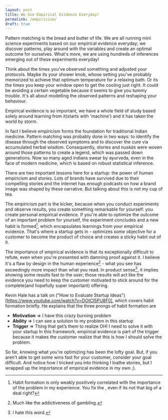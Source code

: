 ```yaml
---
layout: post
title: We Use Empirical Evidence Everyday!
permalink: /empiricism/
draft: true
---
```


Pattern matching is the bread and butter of life. We are all running mini science experiments based on our empirical evidence everyday; we discover patterns, play around with the variables and create an optimal outcome for ourselves. What's more, we are using hundreds of inferences emerging out of these experiments everyday!

Think about the times you've observed something and adjusted your protocols. Maybe its your shower knob, whose setting you've probably memorized to achieve that optimum temperature for a relaxing bath. Or its the times you keep your window open to get the cooling just right. It could be avoiding a certain vegetable because it seems to give you tummy trouble. It's all about modelling the observed patterns and reshaping your behaviour.

Empirical evidence is so important, we have a whole field of study based solely around learning from it(starts with 'machine') and it has taken the world by storm.

In fact I believe empiricism forms the foundation for traditional Indian medicine. Pattern matching was probably done in two ways: to identify the disease through the observed symptoms and to discover the cure via accumulated herbal wisdom. Consequently, stories and *nuskas* were woven around those patterns to create a legend, which was passed down generations. Now so many aged indians swear by ayurveda, even in the face of modern medicine, which is based on robust statistical inference.

There are two important lessons here for a startup: the power of human empiricism and stories. Lots of brands have survived due to their compelling stories and the internet has enough podcasts on how a brand image was shaped by these narrative. But talking about this is not my cup of tea.

The empiricism part is the kicker, because when you conduct experiments and observe results, you create something remarkable for yourself: you create personal empirical evidence. If you're able to optimize the outcome of an important problem for yourself, the experiment concludes and a new habit is formed[^habit], which encapsulates learnings from your empirical evidence. That's where a startup gets in - optimizes *some* objective for a customer to become the product of choice and creates a sticky habit out of it. 

The importance of empirical evidence is that its exceptionally difficult to refute, even when you're presented with damning proof against it. I believe it's a flaw by design in the human experience[^flaw] - what you see has exceedingly more impact than what you read. In product sense[^prodsense], it implies showing some results fast to the user; those results will act like the evidence you need to keep the customer motivated to stick around for the complete(and hopefully super important) offering.

Kevin Hale has a talk on ("How to Evaluate Startup Ideas")[https://www.youtube.com/watch?v=DOtCl5PU8F0], which covers habit formation briefly. He explains that the three prongs of habit formation are
- **Motivation** ⇒ I have this crazy burning problem
- **Ability** ⇒ I can see a solution to my problem in this startup
- **Trigger** ⇒ Thing that get’s them to realize OH! I need to solve it with your startup
In this framework, empirical evidence is part of the trigger because it makes the customer realize that this is how I should solve the problem.

So far, knowing what you're optimizing has been the lofty goal. But, if you aren't able to get some wins fast for your customer, consider your goal difficult. And notice how I tricked you into thinking I loathe stories, but I wrapped up the importance of empirical evidence in my own ;).

[^habit]: Habit formation is only weakly positively correlated with the importance of the problem in my experience. You fix the , even if its not that big of a deal right?
[^prodsense]: I hate this word.
[^flaw]: Much like the addictiveness of gambling.